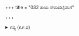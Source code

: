 +++
title = "032 ತಾಯ ನೇಮದಲೈವರಿಗೆ"

+++

<details><summary>ಗದ್ಯ (ಕ.ಗ.ಪ) </summary>

32. ತಾಯಿ ಹೇಳಿದಂತೆ ಐವರೂ ಒಬ್ಬಳನ್ನೇ ಮದುವೆಯಾದಿರಿ. ಈಗ ತಂದೆಯಾದ ಇಂದ್ರನು ಹೇಳಿದಂತೆ ಪಿತೃವಚನವನ್ನು ಪಾಲಿಸುವುದು ಸಾಧುವಲ್ಲವೆ ? ದೇವೇಂದ್ರನೇ ಕಳುಹಿಸಿದುದರಿಂದ ಬಂದೆ, ಈ ಕಾಮಬಾಧೆಯಿಂದ ತಪ್ಪಿಸಿಕÉೂಳ್ಳುವ ಉಪಾಯವನ್ನು ನೀನೇ ಬಲ್ಲೆ ಎಂದು ಊರ್ವಶಿ  ವಿನಯದಿಂದ ನುಡಿದಳು.
</details>
